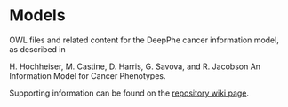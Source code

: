 # Models

OWL files and related content for the DeepPhe cancer information model, as described in

H. Hochheiser, M. Castine, D. Harris, G. Savova, and R. Jacobson An Information Model for Cancer Phenotypes.

Supporting information can be found on the [repository wiki page](https://github.com/DeepPhe/models/wiki).

